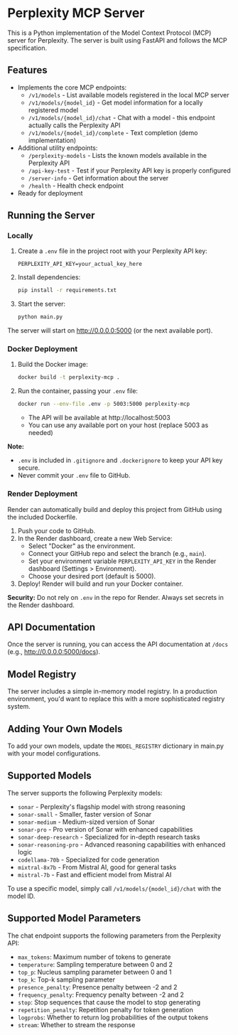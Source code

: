 
# Perplexity MCP Server

This is a Python implementation of the Model Context Protocol (MCP) server for Perplexity. The server is built using FastAPI and follows the MCP specification.

## Features

- Implements the core MCP endpoints:
  - `/v1/models` - List available models registered in the local MCP server
  - `/v1/models/{model_id}` - Get model information for a locally registered model
  - `/v1/models/{model_id}/chat` - Chat with a model - this endpoint actually calls the Perplexity API
  - `/v1/models/{model_id}/complete` - Text completion (demo implementation)
- Additional utility endpoints:
  - `/perplexity-models` - Lists the known models available in the Perplexity API
  - `/api-key-test` - Test if your Perplexity API key is properly configured
  - `/server-info` - Get information about the server
  - `/health` - Health check endpoint
- Ready for deployment

## Running the Server

### Locally

1. Create a `.env` file in the project root with your Perplexity API key:
   ```env
   PERPLEXITY_API_KEY=your_actual_key_here
   ```
2. Install dependencies:
   ```bash
   pip install -r requirements.txt
   ```
3. Start the server:
   ```bash
   python main.py
   ```
The server will start on http://0.0.0.0:5000 (or the next available port).

### Docker Deployment

1. Build the Docker image:
   ```bash
   docker build -t perplexity-mcp .
   ```
2. Run the container, passing your `.env` file:
   ```bash
   docker run --env-file .env -p 5003:5000 perplexity-mcp
   ```
   - The API will be available at http://localhost:5003
   - You can use any available port on your host (replace 5003 as needed)

**Note:**
- `.env` is included in `.gitignore` and `.dockerignore` to keep your API key secure.
- Never commit your `.env` file to GitHub.

### Render Deployment

Render can automatically build and deploy this project from GitHub using the included Dockerfile.

1. Push your code to GitHub.
2. In the Render dashboard, create a new Web Service:
   - Select "Docker" as the environment.
   - Connect your GitHub repo and select the branch (e.g., `main`).
   - Set your environment variable `PERPLEXITY_API_KEY` in the Render dashboard (Settings > Environment).
   - Choose your desired port (default is 5000).
3. Deploy! Render will build and run your Docker container.

**Security:** Do not rely on `.env` in the repo for Render. Always set secrets in the Render dashboard.

## API Documentation

Once the server is running, you can access the API documentation at `/docs` (e.g., http://0.0.0.0:5000/docs).

## Model Registry

The server includes a simple in-memory model registry. In a production environment, you'd want to replace this with a more sophisticated registry system.

## Adding Your Own Models

To add your own models, update the `MODEL_REGISTRY` dictionary in main.py with your model configurations.

## Supported Models

The server supports the following Perplexity models:

- `sonar` - Perplexity's flagship model with strong reasoning
- `sonar-small` - Smaller, faster version of Sonar
- `sonar-medium` - Medium-sized version of Sonar
- `sonar-pro` - Pro version of Sonar with enhanced capabilities
- `sonar-deep-research` - Specialized for in-depth research tasks
- `sonar-reasoning-pro` - Advanced reasoning capabilities with enhanced logic
- `codellama-70b` - Specialized for code generation
- `mixtral-8x7b` - From Mistral AI, good for general tasks
- `mistral-7b` - Fast and efficient model from Mistral AI

To use a specific model, simply call `/v1/models/{model_id}/chat` with the model ID.

## Supported Model Parameters

The chat endpoint supports the following parameters from the Perplexity API:

- `max_tokens`: Maximum number of tokens to generate
- `temperature`: Sampling temperature between 0 and 2
- `top_p`: Nucleus sampling parameter between 0 and 1
- `top_k`: Top-k sampling parameter
- `presence_penalty`: Presence penalty between -2 and 2
- `frequency_penalty`: Frequency penalty between -2 and 2
- `stop`: Stop sequences that cause the model to stop generating
- `repetition_penalty`: Repetition penalty for token generation
- `logprobs`: Whether to return log probabilities of the output tokens
- `stream`: Whether to stream the response

